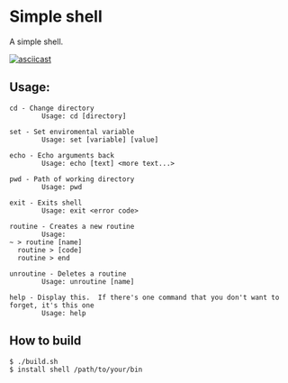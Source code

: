 # Simple shell

A simple shell.

[![asciicast](https://asciinema.org/a/BvThSoa4Q7jW8ymcYkqoZ7vSb.svg)](https://asciinema.org/a/BvThSoa4Q7jW8ymcYkqoZ7vSb)

## Usage:

```
cd - Change directory
		Usage: cd [directory]

set - Set enviromental variable
		Usage: set [variable] [value]

echo - Echo arguments back
		Usage: echo [text] <more text...>

pwd - Path of working directory
		Usage: pwd

exit - Exits shell
		Usage: exit <error code>

routine - Creates a new routine
		Usage:
~ > routine [name]
  routine > [code]
  routine > end

unroutine - Deletes a routine
		Usage: unroutine [name]

help - Display this.  If there's one command that you don't want to forget, it's this one
		Usage: help
```

## How to build

```
$ ./build.sh
$ install shell /path/to/your/bin
```